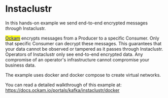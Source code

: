 # Instaclustr

In this hands-on example we send end-to-end encrypted messages _through_ Instaclustr.

[<mark style="color:blue;">Ockam</mark>](https://docs.ockam.io/) encrypts messages from a Producer to a specific Consumer. Only that specific Consumer can decrypt these messages. This guarantees that your data cannot be observed or tampered as it passes through Instaclustr. Operators of Instaclustr only see end-to-end encrypted data. Any compromise of an operator's infrastructure cannot compromise your business data.

The example uses docker and docker compose to create virtual networks.

You can read a detailed walkthrough of this example at:
https://docs.ockam.io/portals/kafka/instaclustr/docker
